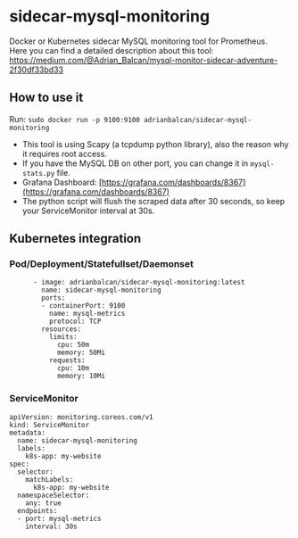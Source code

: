 # sidecar-mysql-monitoring
Docker or Kubernetes sidecar MySQL monitoring tool for Prometheus.  
Here you can find a detailed description about this tool: https://medium.com/@Adrian_Balcan/mysql-monitor-sidecar-adventure-2f30df33bd33

## How to use it

Run: `sudo docker run -p 9100:9100 adrianbalcan/sidecar-mysql-monitoring`

- This tool is using Scapy (a tcpdump python library), also the reason why it requires root access.
- If you have the MySQL DB on other port, you can change it in `mysql-stats.py` file.
- Grafana Dashboard: [https://grafana.com/dashboards/8367](https://grafana.com/dashboards/8367)
- The python script will flush the scraped data after 30 seconds, so keep your ServiceMonitor interval at 30s.

## Kubernetes integration

### Pod/Deployment/Statefullset/Daemonset
```
      - image: adrianbalcan/sidecar-mysql-monitoring:latest
        name: sidecar-mysql-monitoring
        ports:
        - containerPort: 9100
          name: mysql-metrics
          protocol: TCP
        resources:
          limits:
            cpu: 50m
            memory: 50Mi
          requests:
            cpu: 10m
            memory: 10Mi
```
### ServiceMonitor
```
apiVersion: monitoring.coreos.com/v1
kind: ServiceMonitor
metadata:
  name: sidecar-mysql-monitoring
  labels:
    k8s-app: my-website
spec:
  selector:
    matchLabels:
      k8s-app: my-website
  namespaceSelector:
    any: true
  endpoints:
  - port: mysql-metrics
    interval: 30s
```
